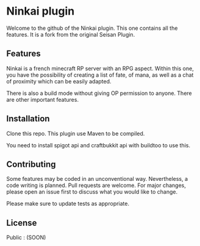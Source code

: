 # Ninkai plugin

Welcome to the github of the Ninkai plugin. This one contains all the features. It is a fork from the original Seisan Plugin.

## Features

Ninkai is a french minecraft RP server with an RPG aspect. Within this one, you have the possibility of creating a list of fate, of mana, as well as a chat of proximity which can be easily adapted.

There is also a build mode without giving OP permission to anyone. There are other important features.

## Installation

Clone this repo. This plugin use Maven to be compiled.

You need to install spigot api and craftbukkit api with buildtoo to use this.

## Contributing

Some features may be coded in an unconventional way.  Nevertheless, a code writing is planned. Pull requests are welcome. For major changes, please open an issue first to discuss what you would like to change.

Please make sure to update tests as appropriate.

## License
Public : (SOON)
